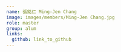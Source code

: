 ```yaml
---
name: 張銘仁 Ming-Jen Chang 
image: images/members/Ming-Jen Chang.jpg 
role: master
group: alum
links:
  github: link_to_github 
---
```

